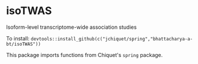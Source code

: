 # isoTWAS
Isoform-level transcriptome-wide association studies

To install: `devtools::install_github(c("jchiquet/spring","bhattacharya-a-bt/isoTWAS"))`

This package imports functions from Chiquet's `spring` package.
